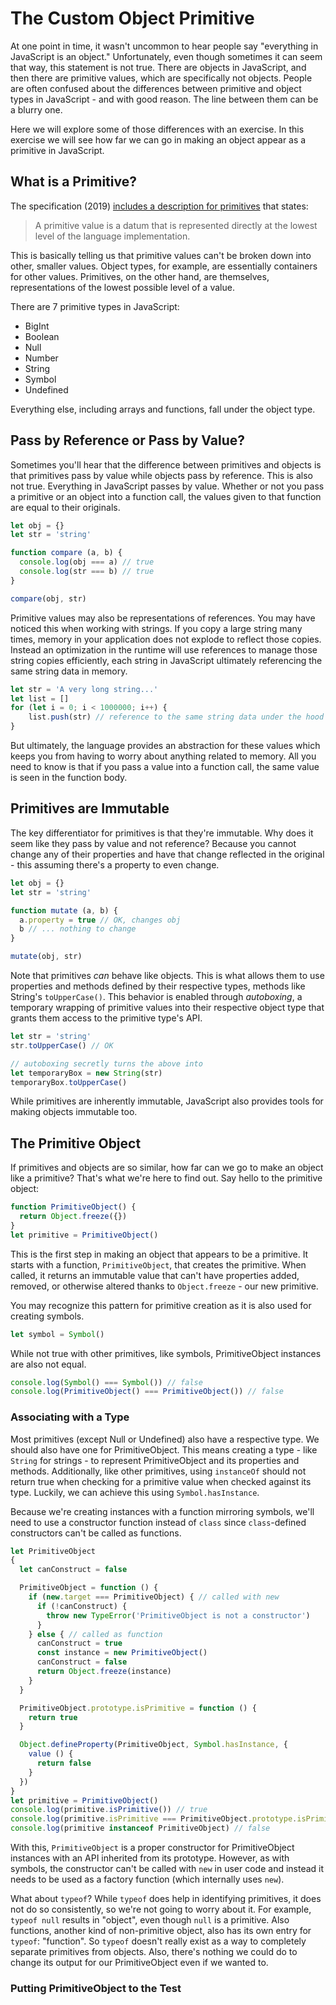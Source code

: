 # The Custom Object Primitive

At one point in time, it wasn't uncommon to hear people say "everything in JavaScript is an object."  Unfortunately, even though sometimes it can seem that way, this statement is not true.  There are objects in JavaScript, and then there are primitive values, which are specifically not objects.  People are often confused about the differences between primitive and object types in JavaScript - and with good reason. The line between them can be a blurry one.

Here we will explore some of those differences with an exercise.  In this exercise we will see how far we can go in making an object appear as a primitive in JavaScript.

## What is a Primitive?

The specification (2019) [includes a description for primitives](http://www.ecma-international.org/ecma-262/10.0/index.html#sec-primitive-value) that states:

> A primitive value is a datum that is represented directly at the lowest level of the language implementation.

This is basically telling us that primitive values can't be broken down into other, smaller values.  Object types, for example, are essentially containers for other values.  Primitives, on the other hand, are themselves, representations of the lowest possible level of a value.

There are 7 primitive types in JavaScript:

* BigInt
* Boolean
* Null
* Number
* String
* Symbol
* Undefined

Everything else, including arrays and functions, fall under the object type.

## Pass by Reference or Pass by Value?

Sometimes you'll hear that the difference between primitives and objects is that primitives pass by value while objects pass by reference.  This is also not true.  Everything in JavaScript passes by value.  Whether or not you pass a primitive or an object into a function call, the values given to that function are equal to their originals.

```javascript
let obj = {}
let str = 'string'

function compare (a, b) {
  console.log(obj === a) // true
  console.log(str === b) // true
}

compare(obj, str)
```

Primitive values may also be representations of references.  You may have noticed this when working with strings.  If you copy a large string many times, memory in your application does not explode to reflect those copies.  Instead an optimization in the runtime will use references to manage those string copies efficiently, each string in JavaScript ultimately referencing the same string data in memory.

```javascript
let str = 'A very long string...'
let list = []
for (let i = 0; i < 1000000; i++) {
    list.push(str) // reference to the same string data under the hood
}
```

But ultimately, the language provides an abstraction for these values which keeps you from having to worry about anything related to memory.  All you need to know is that if you pass a value into a function call, the same value is seen in the function body.

## Primitives are Immutable

The key differentiator for primitives is that they're immutable.  Why does it seem like they pass by value and not reference?  Because you cannot change any of their properties and have that change reflected in the original - this assuming there's a property to even change.

```javascript
let obj = {}
let str = 'string'

function mutate (a, b) {
  a.property = true // OK, changes obj
  b // ... nothing to change
}

mutate(obj, str)
```

Note that primitives _can_ behave like objects.  This is what allows them to use properties and methods defined by their respective types, methods like String's `toUpperCase()`.  This behavior is enabled through _autoboxing_, a temporary wrapping of primitive values into their respective object type that grants them access to the primitive type's API.

```javascript
let str = 'string'
str.toUpperCase() // OK

// autoboxing secretly turns the above into
let temporaryBox = new String(str)
temporaryBox.toUpperCase()
```

While primitives are inherently immutable, JavaScript also provides tools for making objects immutable too.

## The Primitive Object

If primitives and objects are so similar, how far can we go to make an object like a primitive?  That's what we're here to find out. Say hello to the primitive object:

```javascript
function PrimitiveObject() {
  return Object.freeze({})
}
let primitive = PrimitiveObject()
```

This is the first step in making an object that appears to be a primitive.  It starts with a function, `PrimitiveObject`, that creates the primitive. When called, it returns an immutable value that can't have properties added, removed, or otherwise altered thanks to `Object.freeze` - our new primitive.

You may recognize this pattern for primitive creation as it is also used for creating symbols.

```javascript
let symbol = Symbol()
```

While not true with other primitives, like symbols, PrimitiveObject instances are also not equal.

```javascript
console.log(Symbol() === Symbol()) // false
console.log(PrimitiveObject() === PrimitiveObject()) // false
```

### Associating with a Type

Most primitives (except Null or Undefined) also have a respective type.  We should also have one for PrimitiveObject.  This means creating a type - like `String` for strings - to represent PrimitiveObject and its properties and methods.  Additionally, like other primitives, using `instanceOf` should not return true when checking for a primitive value when checked against its type.  Luckily, we can achieve this using `Symbol.hasInstance`.

Because we're creating instances with a function mirroring symbols, we'll need to use a constructor function instead of `class` since `class`-defined constructors can't be called as functions.

```javascript
let PrimitiveObject
{
  let canConstruct = false

  PrimitiveObject = function () {
    if (new.target === PrimitiveObject) { // called with new
      if (!canConstruct) {
        throw new TypeError('PrimitiveObject is not a constructor')
      }
    } else { // called as function
      canConstruct = true
      const instance = new PrimitiveObject()
      canConstruct = false
      return Object.freeze(instance)
    }
  }

  PrimitiveObject.prototype.isPrimitive = function () {
    return true
  }

  Object.defineProperty(PrimitiveObject, Symbol.hasInstance, {
    value () {
      return false
    }
  })
}
let primitive = PrimitiveObject()
console.log(primitive.isPrimitive()) // true
console.log(primitive.isPrimitive === PrimitiveObject.prototype.isPrimitive) // true
console.log(primitive instanceof PrimitiveObject) // false
```

With this, `PrimitiveObject` is a proper constructor for PrimitiveObject instances with an API inherited from its prototype. However, as with symbols, the constructor can't be called with `new` in user code and instead it needs to be used as a factory function (which internally uses `new`).

What about `typeof`?  While `typeof` does help in identifying primitives, it does not do so consistently, so we're not going to worry about it.  For example, `typeof null` results in "object", even though `null` is a primitive.  Also functions, another kind of non-primitive object, also has its own entry for `typeof`: "function".  So `typeof` doesn't really exist as a way to completely separate primitives from objects.  Also, there's nothing we could do to change its output for our PrimitiveObject even if we wanted to.

### Putting PrimitiveObject to the Test

